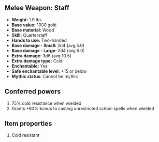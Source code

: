 ## Melee Weapon: Staff

- **Weight:** 1.9 lbs
- **Base value:** 1000 gold
- **Base material:** Wood
- **Skill:** Quarterstaff
- **Hands to use:** Two-handed
- **Base damage - Small:** 2d4 (avg 5.0)
- **Base damage - Large:** 2d4 (avg 5.0)
- **Extra damage:** 3d6 (avg 10.5)
- **Extra damage type:** Cold
- **Enchantable:** Yes
- **Safe enchantable level:** +15 or below
- **Mythic status:** Cannot be mythic

## Conferred powers

1. 75% cold resistance when wielded
2. Grants +60% bonus to casting unrestricted school spells when wielded

## Item properties

1. Cold resistant
